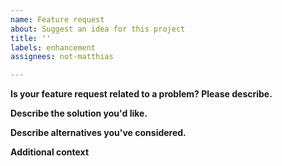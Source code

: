 ```yaml
---
name: Feature request
about: Suggest an idea for this project
title: ''
labels: enhancement
assignees: not-matthias

---
```


**Is your feature request related to a problem? Please describe.**

**Describe the solution you'd like.**

**Describe alternatives you've considered.**

**Additional context**
